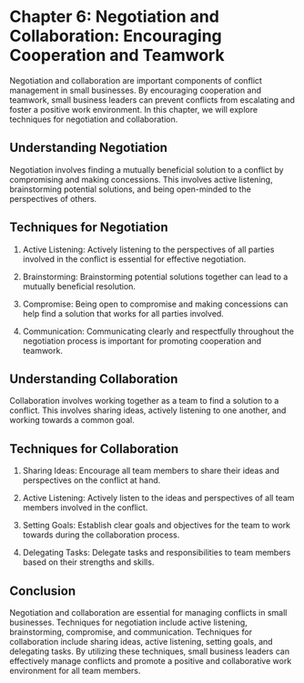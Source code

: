 Chapter 6: Negotiation and Collaboration: Encouraging Cooperation and Teamwork
==============================================================================

Negotiation and collaboration are important components of conflict management in small businesses. By encouraging cooperation and teamwork, small business leaders can prevent conflicts from escalating and foster a positive work environment. In this chapter, we will explore techniques for negotiation and collaboration.

Understanding Negotiation
-------------------------

Negotiation involves finding a mutually beneficial solution to a conflict by compromising and making concessions. This involves active listening, brainstorming potential solutions, and being open-minded to the perspectives of others.

Techniques for Negotiation
--------------------------

1. Active Listening: Actively listening to the perspectives of all parties involved in the conflict is essential for effective negotiation.

2. Brainstorming: Brainstorming potential solutions together can lead to a mutually beneficial resolution.

3. Compromise: Being open to compromise and making concessions can help find a solution that works for all parties involved.

4. Communication: Communicating clearly and respectfully throughout the negotiation process is important for promoting cooperation and teamwork.

Understanding Collaboration
---------------------------

Collaboration involves working together as a team to find a solution to a conflict. This involves sharing ideas, actively listening to one another, and working towards a common goal.

Techniques for Collaboration
----------------------------

1. Sharing Ideas: Encourage all team members to share their ideas and perspectives on the conflict at hand.

2. Active Listening: Actively listen to the ideas and perspectives of all team members involved in the conflict.

3. Setting Goals: Establish clear goals and objectives for the team to work towards during the collaboration process.

4. Delegating Tasks: Delegate tasks and responsibilities to team members based on their strengths and skills.

Conclusion
----------

Negotiation and collaboration are essential for managing conflicts in small businesses. Techniques for negotiation include active listening, brainstorming, compromise, and communication. Techniques for collaboration include sharing ideas, active listening, setting goals, and delegating tasks. By utilizing these techniques, small business leaders can effectively manage conflicts and promote a positive and collaborative work environment for all team members.

